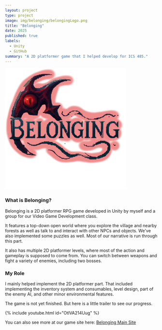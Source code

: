 ```yaml
---
layout: project
type: project
image: img/belonging/belongingLogo.png
title: "Belonging"
date: 2025
published: true
labels:
  - Unity
  - GitHub
summary: "A 2D platformer game that I helped develop for ICS 485."
---
```

<img width= "400px" class="img-fluid" src="../img/belonging/TitleLogo.png">

### What is Belonging?

Belonging is a 2D platformer RPG game developed in Unity by myself and a group for our Video Game Development class. 

It features a top-down open world where you explore the village and nearby forests as well as talk to and interact with other NPCs and objects. We've also implemented
some puzzles as well. Most of our narrative is run through this part.

It also has multiple 2D platformer levels, where most of the action and gameplay is supposed to come from. You can switch between weapons and fight a variety of enemies,
including two bosses.

### My Role
I mainly helped implement the 2D platformer part. That included implementing the inventory system and consumables, level design, part of the enemy AI, and other minor environmental features.

The game is not yet finished. But here is a little trailer to see our progress.

{% include youtube.html id="OtlVA214Uug" %}

You can also see more at our game site here:
<a href="https:https://just-making-kool-renders.github.io"><i class="large github icon "></i>Belonging Main Site</a>



